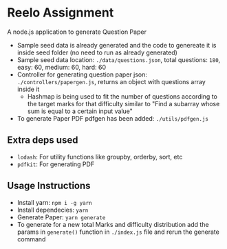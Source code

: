 # Reelo Assignment

A node.js application to generate Question Paper

- Sample seed data is already generated and the code to genereate it is inside seed folder (no need to run as already generated)
- Sample seed data location: `./data/questions.json`, total questions: `180`, easy: 60, medium: 60, hard: 60
- Controller for generating question paper json: `./controllers/papergen.js`, returns an object with questions array inside it
  - Hashmap is being used to fit the number of questions according to the target marks for that difficulty similar to "Find a subarray whose sum is equal to a certain input value"
- To generate Paper PDF pdfgen has been added: `./utils/pdfgen.js`

## Extra deps used

- `lodash`: For utility functions like groupby, orderby, sort, etc
- `pdfkit`: For generating PDF

## Usage Instructions

- Install yarn: `npm i -g yarn`
- Install dependecies: `yarn`
- Generate Paper: `yarn generate`
- To generate for a new total Marks and difficulty distribution add the params in `generate()` function in `./index.js` file and rerun the generate command
